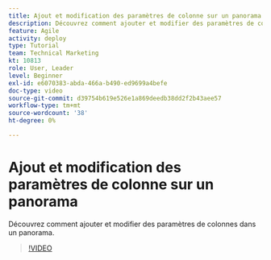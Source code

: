 ```yaml
---
title: Ajout et modification des paramètres de colonne sur un panorama
description: Découvrez comment ajouter et modifier des paramètres de colonnes dans un panorama.
feature: Agile
activity: deploy
type: Tutorial
team: Technical Marketing
kt: 10813
role: User, Leader
level: Beginner
exl-id: e6070383-abda-466a-b490-ed9699a4befe
doc-type: video
source-git-commit: d39754b619e526e1a869deedb38dd2f2b43aee57
workflow-type: tm+mt
source-wordcount: '38'
ht-degree: 0%

---
```


# Ajout et modification des paramètres de colonne sur un panorama

Découvrez comment ajouter et modifier des paramètres de colonnes dans un panorama.

>[!VIDEO](https://video.tv.adobe.com/v/347332)
